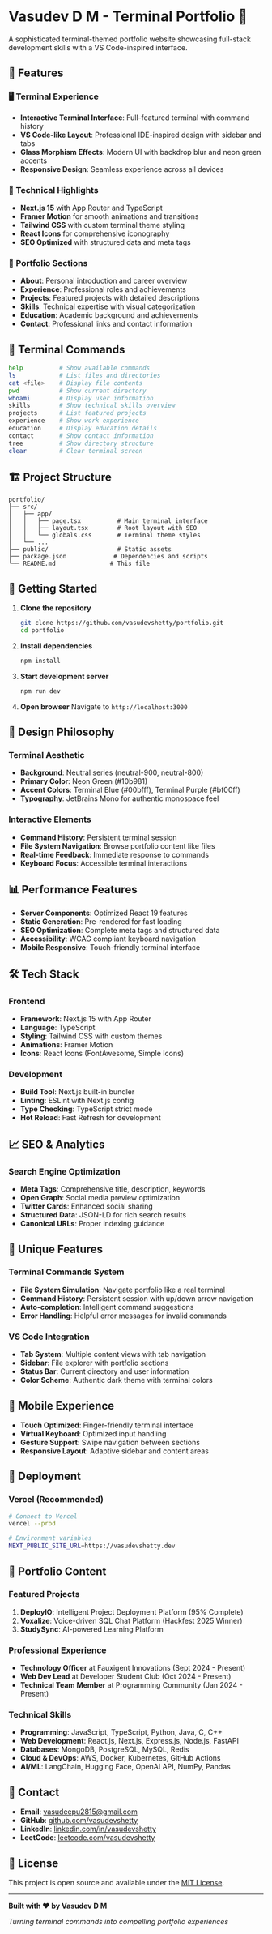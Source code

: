 # Vasudev D M - Terminal Portfolio 🚀

A sophisticated terminal-themed portfolio website showcasing full-stack development skills with a VS Code-inspired interface.

## 🎯 Features

### 🖥️ Terminal Experience

- **Interactive Terminal Interface**: Full-featured terminal with command history
- **VS Code-like Layout**: Professional IDE-inspired design with sidebar and tabs
- **Glass Morphism Effects**: Modern UI with backdrop blur and neon green accents
- **Responsive Design**: Seamless experience across all devices

### 💫 Technical Highlights

- **Next.js 15** with App Router and TypeScript
- **Framer Motion** for smooth animations and transitions
- **Tailwind CSS** with custom terminal theme styling
- **React Icons** for comprehensive iconography
- **SEO Optimized** with structured data and meta tags

### 📁 Portfolio Sections

- **About**: Personal introduction and career overview
- **Experience**: Professional roles and achievements
- **Projects**: Featured projects with detailed descriptions
- **Skills**: Technical expertise with visual categorization
- **Education**: Academic background and achievements
- **Contact**: Professional links and contact information

## 🔧 Terminal Commands

```bash
help          # Show available commands
ls            # List files and directories
cat <file>    # Display file contents
pwd           # Show current directory
whoami        # Display user information
skills        # Show technical skills overview
projects      # List featured projects
experience    # Show work experience
education     # Display education details
contact       # Show contact information
tree          # Show directory structure
clear         # Clear terminal screen
```

## 🏗️ Project Structure

```
portfolio/
├── src/
│   ├── app/
│   │   ├── page.tsx          # Main terminal interface
│   │   ├── layout.tsx        # Root layout with SEO
│   │   └── globals.css       # Terminal theme styles
│   └── ...
├── public/                   # Static assets
├── package.json             # Dependencies and scripts
└── README.md               # This file
```

## 🚀 Getting Started

1. **Clone the repository**

   ```bash
   git clone https://github.com/vasudevshetty/portfolio.git
   cd portfolio
   ```

2. **Install dependencies**

   ```bash
   npm install
   ```

3. **Start development server**

   ```bash
   npm run dev
   ```

4. **Open browser**
   Navigate to `http://localhost:3000`

## 🎨 Design Philosophy

### Terminal Aesthetic

- **Background**: Neutral series (neutral-900, neutral-800)
- **Primary Color**: Neon Green (#10b981)
- **Accent Colors**: Terminal Blue (#00bfff), Terminal Purple (#bf00ff)
- **Typography**: JetBrains Mono for authentic monospace feel

### Interactive Elements

- **Command History**: Persistent terminal session
- **File System Navigation**: Browse portfolio content like files
- **Real-time Feedback**: Immediate response to commands
- **Keyboard Focus**: Accessible terminal interactions

## 📊 Performance Features

- **Server Components**: Optimized React 19 features
- **Static Generation**: Pre-rendered for fast loading
- **SEO Optimization**: Complete meta tags and structured data
- **Accessibility**: WCAG compliant keyboard navigation
- **Mobile Responsive**: Touch-friendly terminal interface

## 🛠️ Tech Stack

### Frontend

- **Framework**: Next.js 15 with App Router
- **Language**: TypeScript
- **Styling**: Tailwind CSS with custom themes
- **Animations**: Framer Motion
- **Icons**: React Icons (FontAwesome, Simple Icons)

### Development

- **Build Tool**: Next.js built-in bundler
- **Linting**: ESLint with Next.js config
- **Type Checking**: TypeScript strict mode
- **Hot Reload**: Fast Refresh for development

## 📈 SEO & Analytics

### Search Engine Optimization

- **Meta Tags**: Comprehensive title, description, keywords
- **Open Graph**: Social media preview optimization
- **Twitter Cards**: Enhanced social sharing
- **Structured Data**: JSON-LD for rich search results
- **Canonical URLs**: Proper indexing guidance

## 🌟 Unique Features

### Terminal Commands System

- **File System Simulation**: Navigate portfolio like a real terminal
- **Command History**: Persistent session with up/down arrow navigation
- **Auto-completion**: Intelligent command suggestions
- **Error Handling**: Helpful error messages for invalid commands

### VS Code Integration

- **Tab System**: Multiple content views with tab navigation
- **Sidebar**: File explorer with portfolio sections
- **Status Bar**: Current directory and user information
- **Color Scheme**: Authentic dark theme with terminal colors

## 📱 Mobile Experience

- **Touch Optimized**: Finger-friendly terminal interface
- **Virtual Keyboard**: Optimized input handling
- **Gesture Support**: Swipe navigation between sections
- **Responsive Layout**: Adaptive sidebar and content areas

## 🚀 Deployment

### Vercel (Recommended)

```bash
# Connect to Vercel
vercel --prod

# Environment variables
NEXT_PUBLIC_SITE_URL=https://vasudevshetty.dev
```

## 📝 Portfolio Content

### Featured Projects

1. **DeployIO**: Intelligent Project Deployment Platform (95% Complete)
2. **Voxalize**: Voice-driven SQL Chat Platform (Hackfest 2025 Winner)
3. **StudySync**: AI-powered Learning Platform

### Professional Experience

- **Technology Officer** at Fauxigent Innovations (Sept 2024 - Present)
- **Web Dev Lead** at Developer Student Club (Oct 2024 - Present)
- **Technical Team Member** at Programming Community (Jan 2024 - Present)

### Technical Skills

- **Programming**: JavaScript, TypeScript, Python, Java, C, C++
- **Web Development**: React.js, Next.js, Express.js, Node.js, FastAPI
- **Databases**: MongoDB, PostgreSQL, MySQL, Redis
- **Cloud & DevOps**: AWS, Docker, Kubernetes, GitHub Actions
- **AI/ML**: LangChain, Hugging Face, OpenAI API, NumPy, Pandas

## 📧 Contact

- **Email**: vasudeepu2815@gmail.com
- **GitHub**: [github.com/vasudevshetty](https://github.com/vasudevshetty)
- **LinkedIn**: [linkedin.com/in/vasudevshetty](https://linkedin.com/in/vasudevshetty)
- **LeetCode**: [leetcode.com/vasudevshetty](https://leetcode.com/vasudevshetty)

## 📄 License

This project is open source and available under the [MIT License](LICENSE).

---

**Built with ❤️ by Vasudev D M**

_Turning terminal commands into compelling portfolio experiences_
